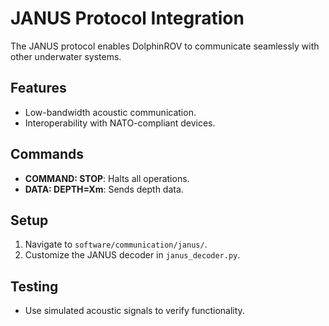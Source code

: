 # JANUS Protocol Integration

The JANUS protocol enables DolphinROV to communicate seamlessly with other underwater systems.

## Features
- Low-bandwidth acoustic communication.
- Interoperability with NATO-compliant devices.

## Commands
- **COMMAND: STOP**: Halts all operations.
- **DATA: DEPTH=Xm**: Sends depth data.

## Setup
1. Navigate to `software/communication/janus/`.
2. Customize the JANUS decoder in `janus_decoder.py`.

## Testing
- Use simulated acoustic signals to verify functionality.